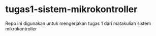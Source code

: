 # tugas1-sistem-mikrokontroller
Repo ini digunakan untuk mengerjakan tugas 1 dari matakuliah sistem mikrokontroller
